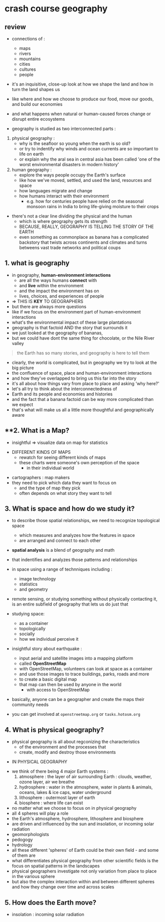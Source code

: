 # crash course geography
## review
- connections of :
    - maps
    - rivers
    - mountains
    - cities
    - cultures
    - people
- it's an inquisitive, close-up look at how we shape the land and how in turn the land shapes us
- like where and how we choose to produce our food, move our goods, and build our economies
- and what happens when natural or human-caused forces change or disrupt entire ecosystems

- geography is studied as two interconnected parts :
1. physical geography :
    - why is the seafloor so young when the earth is so old?
    - or try to indentify why winds and ocean currents are so important to life on earth
    - or explain why the aral sea in central asia has been called 'one of the worst environmental disasters in modern history'
2. human geography :
    - explore the ways people occupy the Earth's surface
    - like how we've moved, settled, and used the land, resources and space
    - how languages migrate and change
    - how humans interact with their environment
        - e.g. how for centuries people have relied on the seasonal monsoon rains in India to bring life-giving moisture to their crops 

- there's not a clear line dividing the physical and the human
    - which is where geography gets its strength
    * BECAUSE, REALLY, GEOGRAPHY IS TELLING THE STORY OF THE EARTH
    * even something as commonplace as banana has a complicated backstory that twists across continents and climates and turns betweens vast trade networks and political coups

## 1. what is geography 
- in geography, **human-environment interactions**
    - are all the ways humans **connect** with
    - and **live** within the environment
    - and the impact the environment has on
    - lives, choices, and experiences of people
- => THIS IS **KEY** TO GEOGRAPHERS
- but there are always more questions
- like if we focus on the environment part of human-environment interactions
- what's the environmental impact of these large plantations
- geography is that factoid AND the story that surrounds it
- we just looked at the geography of bananas,
- but we could have dont the same thing for chocolate, or the Nile River valley
> the Earth has so many stories, and geography is here to tell them

- clearly, the world is complicated, but in geography we try to look at the big picture
- the confluence of space, place and human-environment interactions
- and how they've overlapped to bring us this far into the story
- it's all about how things vary from place to place and asking 'why here?'
- let's all try to think about the interconnectedness of
- Earth and its people and economies and histories
- and the fact that a banana factoid can be way more complicated than we expect
- that's what will make us all a little more thoughtful and geographically aware

## **2. What is a Map?
- insightful => visualize data on map for statistics
* DIFFERENT KINDS OF MAPS
    * rewatch for seeing different kinds of maps
    * these charts were someone's own perception of the space
        * in their individual world

- cartographers : map makers
- they need to pick which data they want to focus on
    - and the type of map they pick
    - often depends on what story they want to tell

## 3. What is space and how do we study it?
- to describe those spatial relationships, we need to recognize topological space
    - which measures and analyzes how the features in space
    - are arranged and connect to each other
- **spatial analysis** is a blend of geography and math
- that indentifies and analyzes those patterns and relationships
- in space using a range of technniques including :
    - image technology
    - statistics
    - and geometry

- remote sensing, or studying something without physically contacting it, is an entire subfield of geography that lets us do just that

- studying space:
    - as a container
    - topologically
    - socially
    - how we individual perceive it

- insightful story about earthquake :
    - input aerial and satellite images into a mapping platform
    - called **OpenStreetMap**
    - with OpenStreetMap, volunteers can look at space as a container
    - and use those images to trace buildings, parks, roads and more
    - to create a basic digital map
    - that map can then be used by anyone in the world
        - with access to OpenStreetMap
- basically, anyone can be a geographer and create the maps their community needs
- you can get involved at `openstreetmap.org` or `tasks.hotosm.org`

## 4. What is physical geography?
- physical geography is all about regconizing the characteristics
    - of the environment and the processes that
    - create, modify and destroy those environments 
* IN PHYSICAL GEOGRAPHY
- we think of there being 4 major Earth systems :
    1. atmosphere : the layer of air surrounding Earth : clouds, weather, ozone layer, air we breathe
    2. hydrosphere : water in the atmosphere, water in plants & animals, oceans, lakes & ice caps, water underground
    3. lithosphere : outermost layer of earth
    4. biosphere : where life can exist
- no matter what we choose to focus on in physical geography
- all 4 spheres will play a role
- the Earth's atmosphere, hydrosphere, lithosphere and biosphere
- are driven and influenced by the sun and insolation, or incoming solar radiation
- geomorphologists
- pedogogy
- hydrology
- all these different 'spheres' of Earth could be their own field - and some of them are
- what differentiates physical geography from other scientific fields is the focus on spatial patterns in the landscapes
- physical geographers investigate not only variation from place to place in the various sphere
- but also the complex interaction within and between different spheres and how they change over time and across scales

## 5. How does the Earth move?
- insolation : incoming solar radiation
